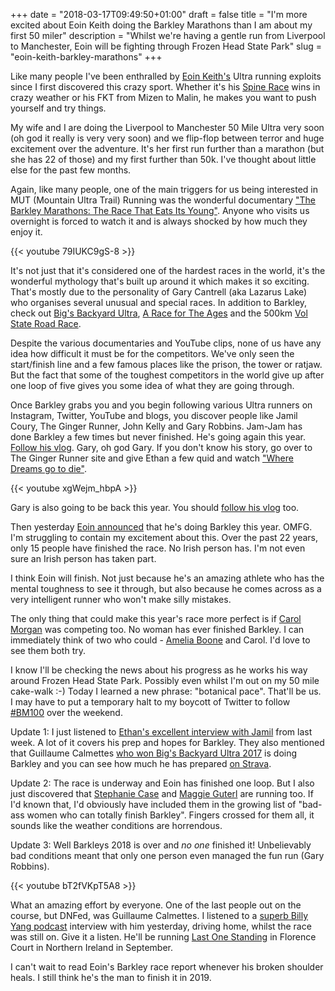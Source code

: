 +++
date = "2018-03-17T09:49:50+01:00"
draft = false
title = "I'm more excited about Eoin Keith doing the Barkley Marathons than I am about my first 50 miler"
description = "Whilst we're having a gentle run from Liverpool to Manchester, Eoin will be fighting through Frozen Head State Park"
slug = "eoin-keith-barkley-marathons"
+++

Like many people I've been enthralled by [Eoin Keith's](https://eoinkeith.wordpress.com/) Ultra running exploits since I first discovered this crazy sport. Whether it's his [Spine Race](https://thespinerace.com/) wins in crazy weather or his FKT from Mizen to Malin, he makes you want to push yourself and try things.

My wife and I are doing the Liverpool to Manchester 50 Mile Ultra very soon (oh god it really is very very soon) and we flip-flop between terror and huge excitement over the adventure. It's her first run further than a marathon (but she has 22 of those) and my first further than 50k. I've thought about little else for the past few months.

Again, like many people, one of the main triggers for us being interested in MUT (Mountain Ultra Trail) Running was the wonderful documentary ["The Barkley Marathons: The Race That Eats Its Young"](http://barkleymovie.com/). Anyone who visits us overnight is forced to watch it and is always shocked by how much they enjoy it.

{{< youtube 79IUKC9gS-8 >}}

It's not just that it's considered one of the hardest races in the world, it's the wonderful mythology that's built up around it which makes it so exciting. That's mostly due to the personality of Gary Cantrell (aka Lazarus Lake) who organises several unusual and special races. In addition to Barkley, check out [Big's Backyard Ultra](https://trailrunnermag.com/people/culture/bigs-backyard-ultra-a-race-with-no-end.html), [A Race for The Ages](https://runsignup.com/Race/TN/Manchester/ARacefortheAges) and the 500km [Vol State Road Race](https://ultrasignup.com/register.aspx?did=40620).

Despite the various documentaries and YouTube clips, none of us have any idea how difficult it must be for the competitors. We've only seen the start/finish line and a few famous places like the prison, the tower or ratjaw. But the fact that some of the toughest competitors in the world give up after one loop of five gives you some idea of what they are going through.

Once Barkley grabs you and you begin following various Ultra runners on Instagram, Twitter, YouTube and blogs, you discover people like Jamil Coury, The Ginger Runner, John Kelly and Gary Robbins. Jam-Jam has done Barkley a few times but never finished. He's going again this year. [Follow his vlog](https://www.youtube.com/user/runsteepgethigh/videos). Gary, oh god Gary. If you don't know his story, go over to The Ginger Runner site and give Ethan a few quid and watch ["Where Dreams go to die"](https://wheredreamsgotodie.com/).

{{< youtube xgWejm_hbpA >}}

Gary is also going to be back this year. You should [follow his vlog](https://www.youtube.com/user/robbinsg/videos) too.

Then yesterday [Eoin announced](https://eoinkeith.wordpress.com/2018/03/16/the-big-target-for-2018/) that he's doing Barkley this year. OMFG. I'm struggling to contain my excitement about this. Over the past 22 years, only 15 people have finished the race. No Irish person has. I'm not even sure an Irish person has taken part.

I think Eoin will finish. Not just because he's an amazing athlete who has the mental toughness to see it through, but also because he comes across as a very intelligent runner who won't make silly mistakes.

The only thing that could make this year's race more perfect is if [Carol Morgan](http://outsider.ie/challenges/carol-morgan-ultrarunner/) was competing too. No woman has ever finished Barkley. I can immediately think of two who could - [Amelia Boone](http://ameliabooneracing.com/) and Carol. I'd love to see them both try.

I know I'll be checking the news about his progress as he works his way around Frozen Head State Park. Possibly even whilst I'm out on my 50 mile cake-walk :-) Today I learned a new phrase: "botanical pace". That'll be us. I may have to put a temporary halt to my boycott of Twitter to follow [#BM100](https://twitter.com/hashtag/BM100) over the weekend.

Update 1: I just listened to [Ethan's excellent interview with Jamil](https://www.youtube.com/watch?v=xy4p__budj4) from last week. A lot of it covers his prep and hopes for Barkley. They also mentioned that Guillaume Calmettes [who won Big's Backyard Ultra 2017](https://ultrarunning.com/featured/one-more-hour-guillaume-calmettes-245-832-miles-at-big-dog-backyard-ultra/) is doing Barkley and you can see how much he has prepared [on Strava](https://www.strava.com/athletes/1356533).

Update 2: The race is underway and Eoin has finished one loop. But I also just discovered that [Stephanie Case](https://ultrarunnergirl.com/) and [Maggie Guterl](https://twitter.com/maggatronruns?lang=en) are running too. If I'd known that, I'd obviously have included them in the growing list of "bad-ass women who can totally finish Barkley". Fingers crossed for them all, it sounds like the weather conditions are horrendous.

Update 3: Well Barkleys 2018 is over and *no one* finished it! Unbelievably bad conditions meant that only one person even managed the fun run (Gary Robbins).

{{< youtube bT2fVKpT5A8 >}}


What an amazing effort by everyone. One of the last people out on the course, but DNFed, was Guillaume Calmettes. I listened to a [superb Billy Yang podcast](http://billyyangpodcast.libsyn.com/guillaume-calmettes-byp-011) interview with him yesterday, driving home, whilst the race was still on. Give it a listen. He'll be running [Last One Standing](https://www.sientries.co.uk/event.php?elid=Y&event_id=4476) in Florence Court in Northern Ireland in September.

I can't wait to read Eoin's Barkley race report whenever his broken shoulder heals. I still think he's the man to finish it in 2019.
